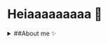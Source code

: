 # Heiaaaaaaaaa 👋

<details>
<summary>##About me ✨</summary>
<br>
Let's just be real...
I am a ###huge fucking nerd who **loves** everything **data and cybersecurity** 🤓

As a developer and ethical hacker I have learned that documentation and clean coding is an important part of keeping my work structured. It's easier to maintain and to be efficient when everything looks sharp 😎✨

What I contribute with in a work enviroment:
- Hard worker 🛠️
- Always aiming to improve 🤔
- Sparkling energy ✨
- Constant learner 📖
- Reliable ✔️
</details>
<!--
**Tavyah/tavyah** is a ✨ _special_ ✨ repository because its `README.md` (this file) appears on your GitHub profile.

Here are some ideas to get you started:

- 🔭 I’m currently working on ...
- 🌱 I’m currently learning ...
- 👯 I’m looking to collaborate on ...
- 🤔 I’m looking for help with ...
- 💬 Ask me about ...
- 📫 How to reach me: ...
- 😄 Pronouns: ...
- ⚡ Fun fact: ...
-->
